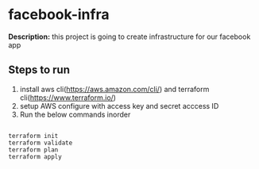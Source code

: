 # facebook-infra

**Description:** this project is going to create infrastructure for our facebook app
## Steps to run
1. install aws cli(https://aws.amazon.com/cli/) and terraform cli(https://www.terraform.io/)
2. setup AWS configure with access key and secret acccess ID
3. Run the below commands inorder

```

terraform init
terraform validate
terraform plan
terraform apply

```
